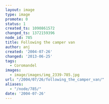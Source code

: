```yaml
---
layout: image
type: image
promote: 0
status: 1
created_ts: 1090861572
changed_ts: 1372159396
node_id: 785
title: Following the camper van
author: anj
created: '2004-07-26'
changed: '2013-06-25'
tags:
  - Coromandel
images:
  - image/images/img_2339-785.jpg
url: "/2004/07/26/following_the_camper_van/"
aliases:
  - "/node/785/"
date: '2004-07-26'
---
```


